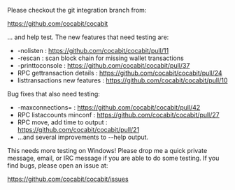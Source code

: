 Please checkout the git integration branch from:

https://github.com/cocabit/cocabit

... and help test.  The new features that need testing are:

* -nolisten : https://github.com/cocabit/cocabit/pull/11
* -rescan : scan block chain for missing wallet transactions
* -printtoconsole : https://github.com/cocabit/cocabit/pull/37
* RPC gettransaction details : https://github.com/cocabit/cocabit/pull/24
* listtransactions new features : https://github.com/cocabit/cocabit/pull/10

Bug fixes that also need testing:

* -maxconnections= : https://github.com/cocabit/cocabit/pull/42
* RPC listaccounts minconf : https://github.com/cocabit/cocabit/pull/27
* RPC move, add time to output : https://github.com/cocabit/cocabit/pull/21
* ...and several improvements to --help output.

This needs more testing on Windows!  Please drop me a quick private message, email, or IRC message if you are able to do some testing.  If you find bugs, please open an issue at:

https://github.com/cocabit/cocabit/issues
